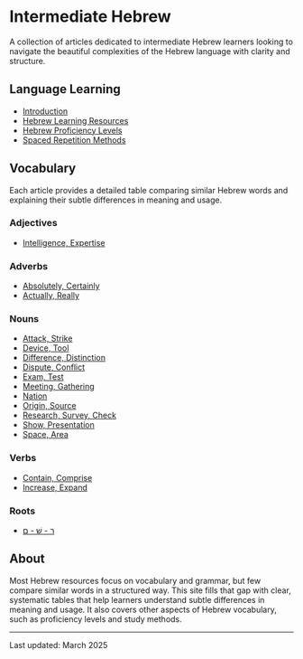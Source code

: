 # Intermediate Hebrew

A collection of articles dedicated to intermediate Hebrew learners looking to navigate the beautiful complexities of the Hebrew language with clarity and structure.

## Language Learning
- [Introduction](/etc/about-language-learnig.md)
- [Hebrew Learning Resources](/etc/learning-resources.md)
- [Hebrew Proficiency Levels](/etc/hebrew-proficiency-levels.md)
- [Spaced Repetition Methods](/etc/spaced-repetition-methods.md)

## Vocabulary
Each article provides a detailed table comparing similar Hebrew words and explaining their subtle differences in meaning and usage.

### Adjectives
- [Intelligence, Expertise](/topic/intelligence-expertise.md)

### Adverbs
- [Absolutely, Certainly](/topic/absolutely-certainly.md)
- [Actually, Really](/topic/actually-really.md)

### Nouns
- [Attack, Strike](/topic/attack-strike.md)
- [Device, Tool](/topic/device-tool.md)
- [Difference, Distinction](/topic/difference-distinction.md)
- [Dispute, Conflict](/topic/dispute-conflict.md)
- [Exam, Test](/topic/exam-test.md)
- [Meeting, Gathering](/topic/meeting-gathering.md)
- [Nation](/topic/nation.md)
- [Origin, Source](/topic/origin-source.md)
- [Research, Survey, Check](/topic/research-survey-check.md)
- [Show, Presentation](/topic/show-presentation.md)
- [Space, Area](/topic/space-area.md)

### Verbs
- [Contain, Comprise](/topic/contain-comprise.md)
- [Increase, Expand](/topic/increase-expand.md)

### Roots
- [ר - שׁ - ם](/root/r-sh-m.md)

## About
Most Hebrew resources focus on vocabulary and grammar, but few compare similar words in a structured way. This site fills that gap with clear, systematic tables that help learners understand subtle differences in meaning and usage. It also covers other aspects of Hebrew vocabulary, such as proficiency levels and study methods.

---

Last updated: March 2025
